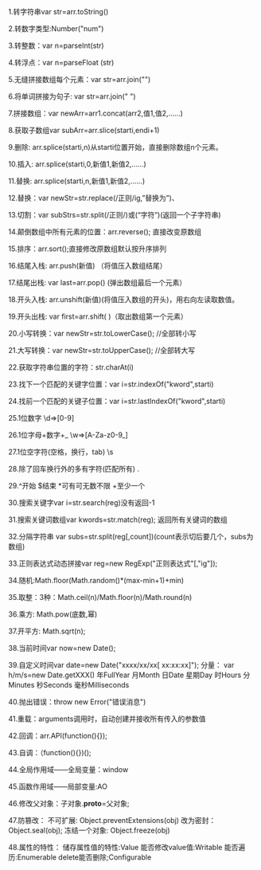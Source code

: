 1.转字符串var str=arr.toString()

2.转数字类型:Number("num")

3.转整数：var n=parseInt(str)

4.转浮点：var n=parseFloat (str)

5.无缝拼接数组每个元素：var str=arr.join("")

6.将单词拼接为句子: var str=arr.join(" ")

7.拼接数组：var newArr=arr1.concat(arr2,值1,值2,......)

8.获取子数组var subArr=arr.slice(starti,endi+1)

9.删除: arr.splice(starti,n)从starti位置开始，直接删除数组n个元素。

10.插入: arr.splice(starti,0,新值1,新值2,......)

11.替换: arr.splice(starti,n,新值1,新值2,......)

12.替换：var newStr=str.replace(/正则/ig,”替换为”)、

13.切割：var subStrs=str.split(/正则/)或(“字符”)(返回一个子字符串)

14.颠倒数组中所有元素的位置：arr.reverse(); 直接改变原数组

15.排序：arr.sort();直接修改原数组默认按升序排列

16.结尾入栈: arr.push(新值) （将值压入数组结尾）

17.结尾出栈: var last=arr.pop() (弹出数组最后一个元素）

18.开头入栈: arr.unshift(新值)(将值压入数组的开头)，用右向左读取数值。

19.开头出栈: var first=arr.shift( )（取出数组第一个元素）

20.小写转换：var newStr=str.toLowerCase(); //全部转小写

21.大写转换：var newStr=str.toUpperCase(); //全部转大写

22.获取字符串位置的字符：str.charAt(i)

23.找下一个匹配的关键字位置：var i=str.indexOf("kword",starti)

24.找前一个匹配的关键子位置：var i=str.lastIndexOf("kword",starti)

25.1位数字                            \d=>[0-9]

26.1位字母+数字+_                      \w=>[A-Za-z0-9_]

27.1位空字符(空格，换行，tab)           \s   

28.除了回车换行外的多有字符(匹配所有)    .

29.^开始 $结束 *可有可无数不限 +至少一个

30.搜索关键字var i=str.search(reg)没有返回-1

31.搜索关键词数组var kwords=str.match(reg); 返回所有关键词的数组

32.分隔字符串 var subs=str.split(reg[,count])(count表示切后要几个，subs为数组)

33.正则表达式动态拼接var reg=new RegExp("正则表达式"[,"ig"]);

34.随机:Math.floor(Math.random()*(max-min+1)+min)

35.取整：3种：Math.ceil(n)/Math.floor(n)/Math.round(n)

36.乘方: Math.pow(底数,幂)

37.开平方: Math.sqrt(n);

38.当前时间var now=new Date();

39.自定义时间var date=new Date("xxxx/xx/xx[ xx:xx:xx]");
分量： var h/m/s=new Date.getXXX() 年FullYear 月Month 日Date 星期Day 时Hours 分Minutes 秒Seconds 毫秒Milliseconds

40.抛出错误：throw new Error("错误消息")

41.重载：arguments调用时，自动创建并接收所有传入的参数值

42.回调：arr.API(function(){});

43.自调：（function(){})();

44.全局作用域——全局变量：window

45.函数作用域——局部变量:AO

46.修改父对象：子对象.__proto__=父对象;

47.防篡改：
不可扩展: Object.preventExtensions(obj)
改为密封：Object.seal(obj);
冻结一个对象: Object.freeze(obj)    

48.属性的特性：
储存属性值的特性:Value
能否修改value值:Writable
能否遍历:Enumerable
delete能否删除;Configurable